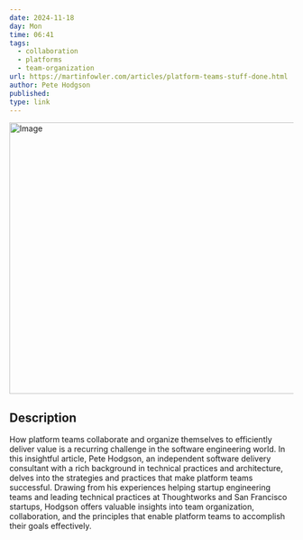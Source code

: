 ```yaml
---
date: 2024-11-18
day: Mon
time: 06:41
tags:
  - collaboration
  - platforms
  - team-organization
url: https://martinfowler.com/articles/platform-teams-stuff-done.html
author: Pete Hodgson
published: 
type: link
---
```


<img src="https://martinfowler.com/articles/platform-teams-stuff-done/card.png" width="854" height="480" alt="Image" />

## Description
How platform teams collaborate and organize themselves to efficiently deliver value is a recurring challenge in the software engineering world. In this insightful article, Pete Hodgson, an independent software delivery consultant with a rich background in technical practices and architecture, delves into the strategies and practices that make platform teams successful. Drawing from his experiences helping startup engineering teams and leading technical practices at Thoughtworks and San Francisco startups, Hodgson offers valuable insights into team organization, collaboration, and the principles that enable platform teams to accomplish their goals effectively.